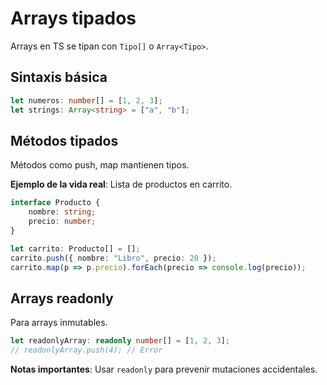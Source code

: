 # Arrays tipados

Arrays en TS se tipan con `Tipo[]` o `Array<Tipo>`.

## Sintaxis básica

```typescript
let numeros: number[] = [1, 2, 3];
let strings: Array<string> = ["a", "b"];
```

## Métodos tipados

Métodos como push, map mantienen tipos.

**Ejemplo de la vida real**: Lista de productos en carrito.

```typescript
interface Producto {
    nombre: string;
    precio: number;
}

let carrito: Producto[] = [];
carrito.push({ nombre: "Libro", precio: 20 });
carrito.map(p => p.precio).forEach(precio => console.log(precio));
```

## Arrays readonly

Para arrays inmutables.

```typescript
let readonlyArray: readonly number[] = [1, 2, 3];
// readonlyArray.push(4); // Error
```

**Notas importantes**: Usar `readonly` para prevenir mutaciones accidentales.